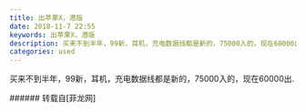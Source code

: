 ```yaml
---
title: 出苹果X，港版
date: 2018-11-7 22:55
keywords: 出苹果X，港版
description: 买来不到半年，99新，耳机，充电数据线都是新的，75000入的，现在60000出.
categories: used
---
```

<td class="t_f" id="postmessage_2234963">

买来不到半年，99新，耳机，充电数据线都是新的，75000入的，现在60000出.<br/>
</td>
###### 转载自[菲龙网]
